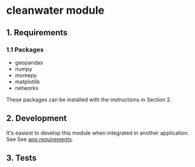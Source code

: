 # cleanwater module

## 1. Requirements

### 1.1 Packages

- geopandas
- numpy
- momepy
- matplotlib
- networkx

These packages can be installed with the instructions in Section 2.


## 2. Development

It's easiest to develop this module when integrated in another application. See See [app requirements](cwa_geodorm/README.md#1-development).


## 3. Tests
